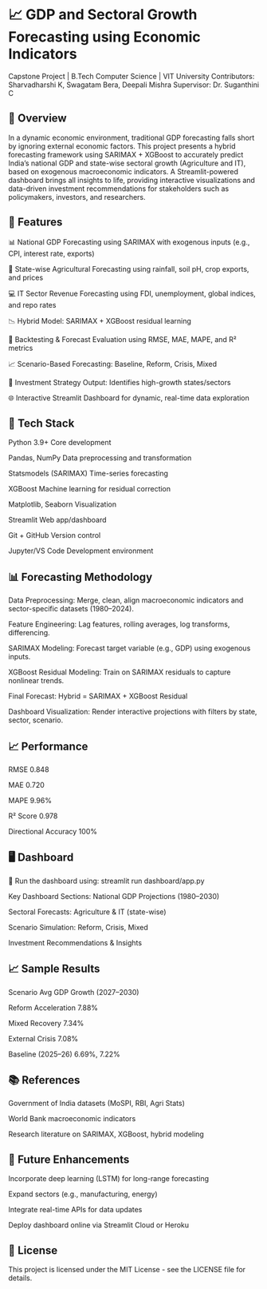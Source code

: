 # 📈 GDP and Sectoral Growth Forecasting using Economic Indicators
Capstone Project | B.Tech Computer Science | VIT University
Contributors: Sharvadharshi K, Swagatam Bera, Deepali Mishra
Supervisor: Dr. Suganthini C

## 🧠 Overview
In a dynamic economic environment, traditional GDP forecasting falls short by ignoring external economic factors. This project presents a hybrid forecasting framework using SARIMAX + XGBoost to accurately predict India’s national GDP and state-wise sectoral growth (Agriculture and IT), based on exogenous macroeconomic indicators.
A Streamlit-powered dashboard brings all insights to life, providing interactive visualizations and data-driven investment recommendations for stakeholders such as policymakers, investors, and researchers.

## 🚀 Features
📊 National GDP Forecasting using SARIMAX with exogenous inputs (e.g., CPI, interest rate, exports)

🌾 State-wise Agricultural Forecasting using rainfall, soil pH, crop exports, and prices

💻 IT Sector Revenue Forecasting using FDI, unemployment, global indices, and repo rates

📉 Hybrid Model: SARIMAX + XGBoost residual learning

🧪 Backtesting & Forecast Evaluation using RMSE, MAE, MAPE, and R² metrics

📈 Scenario-Based Forecasting: Baseline, Reform, Crisis, Mixed

🧭 Investment Strategy Output: Identifies high-growth states/sectors

🌐 Interactive Streamlit Dashboard for dynamic, real-time data exploration

## 🧰 Tech Stack
Python 3.9+	Core development

Pandas, NumPy	Data preprocessing and transformation

Statsmodels (SARIMAX)	Time-series forecasting

XGBoost	Machine learning for residual correction

Matplotlib, Seaborn	Visualization

Streamlit	Web app/dashboard

Git + GitHub	Version control

Jupyter/VS Code	Development environment


## 📊 Forecasting Methodology
Data Preprocessing: Merge, clean, align macroeconomic indicators and sector-specific datasets (1980–2024).

Feature Engineering: Lag features, rolling averages, log transforms, differencing.

SARIMAX Modeling: Forecast target variable (e.g., GDP) using exogenous inputs.

XGBoost Residual Modeling: Train on SARIMAX residuals to capture nonlinear trends.

Final Forecast: Hybrid = SARIMAX + XGBoost Residual

Dashboard Visualization: Render interactive projections with filters by state, sector, scenario.

## 📈 Performance

RMSE	0.848

MAE	0.720

MAPE	9.96%

R² Score	0.978

Directional Accuracy	100%


## 🖥️ Dashboard 
🔗 Run the dashboard using:
streamlit run dashboard/app.py

Key Dashboard Sections:
National GDP Projections (1980–2030)

Sectoral Forecasts: Agriculture & IT (state-wise)

Scenario Simulation: Reform, Crisis, Mixed

Investment Recommendations & Insights


## 📈 Sample Results
Scenario	Avg GDP Growth (2027–2030)

Reform Acceleration	7.88%

Mixed Recovery	7.34%

External Crisis	7.08%

Baseline (2025–26)	6.69%, 7.22%


## 📚 References
Government of India datasets (MoSPI, RBI, Agri Stats)

World Bank macroeconomic indicators

Research literature on SARIMAX, XGBoost, hybrid modeling

## 📌 Future Enhancements
Incorporate deep learning (LSTM) for long-range forecasting

Expand sectors (e.g., manufacturing, energy)

Integrate real-time APIs for data updates

Deploy dashboard online via Streamlit Cloud or Heroku


## 📄 License
This project is licensed under the MIT License - see the LICENSE file for details.
